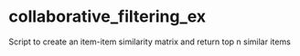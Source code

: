 # collaborative_filtering_ex
Script to create an item-item similarity matrix and return top n similar items 
